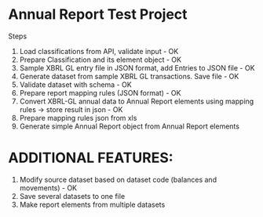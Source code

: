 # Annual Report Test Project

Steps

1. Load classifications from API, validate input - OK
2. Prepare Classification and its element object - OK
3. Sample XBRL GL entry file in JSON format, add Entries to JSON file - OK
4. Generate dataset from sample XBRL GL transactions. Save file - OK
5. Validate dataset with schema - OK
6. Prepare report mapping rules (JSON format) - OK
7. Convert XBRL-GL annual data to Annual Report elements using mapping rules -> store result in json - OK
8. Prepare mapping rules json from xls
9. Generate simple Annual Report object from Annual Report elements

# ADDITIONAL FEATURES:

1. Modify source dataset based on dataset code (balances and movements) - OK
2. Save several datasets to one file
3. Make report elements from multiple datasets
